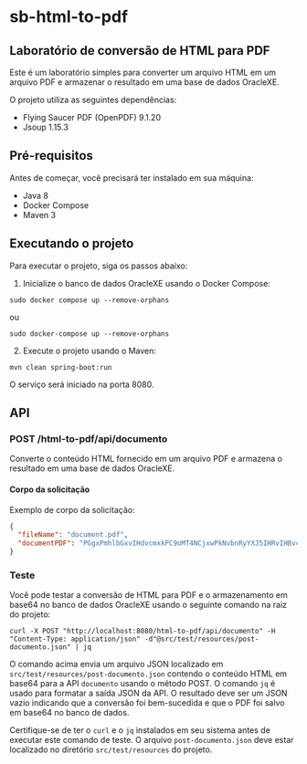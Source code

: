 # sb-html-to-pdf
## Laboratório de conversão de HTML para PDF

Este é um laboratório simples para converter um arquivo HTML em um arquivo PDF e armazenar o resultado em uma base de dados OracleXE.

O projeto utiliza as seguintes dependências:

- Flying Saucer PDF (OpenPDF) 9.1.20
- Jsoup 1.15.3

## Pré-requisitos

Antes de começar, você precisará ter instalado em sua máquina:

- Java 8
- Docker Compose
- Maven 3

## Executando o projeto

Para executar o projeto, siga os passos abaixo:

1. Inicialize o banco de dados OracleXE usando o Docker Compose:
```shell
sudo docker compose up --remove-orphans
```
ou
```shell
sudo docker-compose up --remove-orphans
```

2. Execute o projeto usando o Maven:
```shell
mvn clean spring-boot:run
```

O serviço será iniciado na porta 8080.

## API

### POST /html-to-pdf/api/documento

Converte o conteúdo HTML fornecido em um arquivo PDF e armazena o resultado em uma base de dados OracleXE.

#### Corpo da solicitação

Exemplo de corpo da solicitação:

```json
{
  "fileName": "document.pdf",
  "documentPDF": "PGgxPmhlbGxvIHdvcmxkPC9oMT4NCjxwPkNvbnRyYXJ5IHRvIHBvcHVsYXIgYmVsaWVmLCBMb3JlbSBJcHN1bSBpcyBub3Qgc2ltcGx5IHJhbmRvbSB0ZXh0LiBJdCBoYXMgcm9vdHMgaW4gYSBwaWVjZSBvZiBjbGFzc2ljYWwgTGF0aW4gbGl0ZXJhdHVyZSBmcm9tIDQ1IEJDLCBtYWtpbmcgaXQgb3ZlciAyMDAwIHllYXJzIG9sZC48L3A+"
}
```

### Teste

Você pode testar a conversão de HTML para PDF e o armazenamento em base64 no banco de dados OracleXE usando o seguinte comando na raiz do projeto:

```shell
curl -X POST "http://localhost:8080/html-to-pdf/api/documento" -H "Content-Type: application/json" -d"@src/test/resources/post-documento.json" | jq 
```

O comando acima envia um arquivo JSON localizado em `src/test/resources/post-documento.json` contendo o conteúdo HTML em base64 para a API `documento` usando o método POST. O comando `jq` é usado para formatar a saída JSON da API. O resultado deve ser um JSON vazio indicando que a conversão foi bem-sucedida e que o PDF foi salvo em base64 no banco de dados.

Certifique-se de ter o `curl` e o `jq` instalados em seu sistema antes de executar este comando de teste. O arquivo `post-documento.json` deve estar localizado no diretório `src/test/resources` do projeto.
